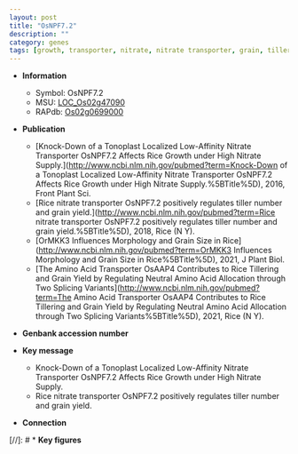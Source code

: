 ```yaml
---
layout: post
title: "OsNPF7.2"
description: ""
category: genes
tags: [growth, transporter, nitrate, nitrate transporter, grain, tiller, grain yield, tiller number]
---
```


* **Information**  
    + Symbol: OsNPF7.2  
    + MSU: [LOC_Os02g47090](http://rice.uga.edu/cgi-bin/ORF_infopage.cgi?orf=LOC_Os02g47090)  
    + RAPdb: [Os02g0699000](http://rapdb.dna.affrc.go.jp/viewer/gbrowse_details/irgsp1?name=Os02g0699000)  

* **Publication**  
    + [Knock-Down of a Tonoplast Localized Low-Affinity Nitrate Transporter OsNPF7.2 Affects Rice Growth under High Nitrate Supply.](http://www.ncbi.nlm.nih.gov/pubmed?term=Knock-Down of a Tonoplast Localized Low-Affinity Nitrate Transporter OsNPF7.2 Affects Rice Growth under High Nitrate Supply.%5BTitle%5D), 2016, Front Plant Sci.
    + [Rice nitrate transporter OsNPF7.2 positively regulates tiller number and grain yield.](http://www.ncbi.nlm.nih.gov/pubmed?term=Rice nitrate transporter OsNPF7.2 positively regulates tiller number and grain yield.%5BTitle%5D), 2018, Rice (N Y).
    + [OrMKK3 Influences Morphology and Grain Size in Rice](http://www.ncbi.nlm.nih.gov/pubmed?term=OrMKK3 Influences Morphology and Grain Size in Rice%5BTitle%5D), 2021, J Plant Biol.
    + [The Amino Acid Transporter OsAAP4 Contributes to Rice Tillering and Grain Yield by Regulating Neutral Amino Acid Allocation through Two Splicing Variants](http://www.ncbi.nlm.nih.gov/pubmed?term=The Amino Acid Transporter OsAAP4 Contributes to Rice Tillering and Grain Yield by Regulating Neutral Amino Acid Allocation through Two Splicing Variants%5BTitle%5D), 2021, Rice (N Y).

* **Genbank accession number**  

* **Key message**  
    + Knock-Down of a Tonoplast Localized Low-Affinity Nitrate Transporter OsNPF7.2 Affects Rice Growth under High Nitrate Supply.
    + Rice nitrate transporter OsNPF7.2 positively regulates tiller number and grain yield.

* **Connection**  

[//]: # * **Key figures**  


